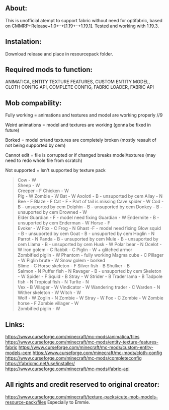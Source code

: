 About:
-------------------------------------------------------
This is unofficial atempt to support fabric without need for optifabric,
based on CMMRP+Release+1.0+-+[1.19+-+1.19.1].
Tested and working with 1.19.3.

Instalation:
--------------------------------------------------------
Download release and place in resourcepack folder.

Required mods to function:
--------------------------------------------------------
ANIMATICA, ENTITY TEXTURE FEATURES, CUSTOM ENTITY MODEL, CLOTH CONFIG API, COMPLETE CONFIG,
FABRIC LOADER, FABRIC API

Mob compability:
--------------------------------------------------------
Fully working = animations and textures and model are working properly //9

Weird animations = model and textures are working (gonna be fixed in future)

Borked = model or/and textures are completely broken (mostly resault of not being supported by cem)

Cannot edit = file is corrupted or if changed breaks model/textures (may need to redo whole file from scratch)

Not supported = Isn't supported by texture pack 

>Cow - W  
>Sheep - W  
>Creeper - F
>Chicken - W  
>Pig - W 
>Zombie - W
>Bat - W 
>Axolotl - B - unsuported by cem
>Allay - N
>Bee - F 
>Blaze - F 
>Cat - F - Part of tail is missing 
>Cave spider - W
>Cod -  B - unsuported by cem
>Dolphin - B  - unsuported by cem
>Donkey - B - unsuported by cem
>Drowned - W  
>Elder Guardian - F - model need fixing
>Guardian - W
>Endermite -  B - unsuported by cem
>Enderman - W
>Horse - F  
>Evoker - W
>Fox - C
>Frog - N 
>Ghast -F - model need fixing 
>Glow squid - B - unsuported by cem
>Goat - B - unsuported by cem
>Hoglin - N
>Parrot - N 
>Panda - B - unsuported by cem
>Mule - B - unsuported by cem 
>Llama -  B - unsuported by cem
>Husk - W
>Polar bear - N
>Ocelot - W
>Iron golem - C 
>Rabbit - C
>Piglin - W + glitched armor  
>Zombified piglin - W
>Phantom - fully working 
>Magma cube - C 
>Pillager - W
>Piglin brute - W
>Snow golem - borked   
>Slime - C
>Horse skeleton - F
>Silver fish - B
>Shulker - B  
>Salmon - N 
>Puffer fish - N
>Ravager - B - unsuported by cem
>Skeleton - W
>Spider - F 
>Squid - B
>Stray - W
>Strider - B
>Trader lama - B
>Tadpole fish - N 
>Tropical fish - N
>Turlte - N  
>Vex - B
>Villager - W 
>Vindicator - W
>Wandering trader - C
>Warden - N 
>Wither skeleton - W
>Witch - W  
>Wolf - W
>Zoglin - N
>Zombie - W
>Stray - W
>Fox - C
>Zombie - W
>Zombie horse - F
>Zombie villager - W   
>Zombified piglin - W

Links:
--------------------------------------------------------
https://www.curseforge.com/minecraft/mc-mods/animatica/files
https://www.curseforge.com/minecraft/mc-mods/entity-texture-features-fabric
https://www.curseforge.com/minecraft/mc-mods/custom-entity-models-cem
https://www.curseforge.com/minecraft/mc-mods/cloth-config
https://www.curseforge.com/minecraft/mc-mods/completeconfig
https://fabricmc.net/use/installer/
https://www.curseforge.com/minecraft/mc-mods/fabric-api

All rights and credit reserved to original creator:
------------------------------------------------------
https://www.curseforge.com/minecraft/texture-packs/cute-mob-models-resource-pack/files
Especially to Emmie.
